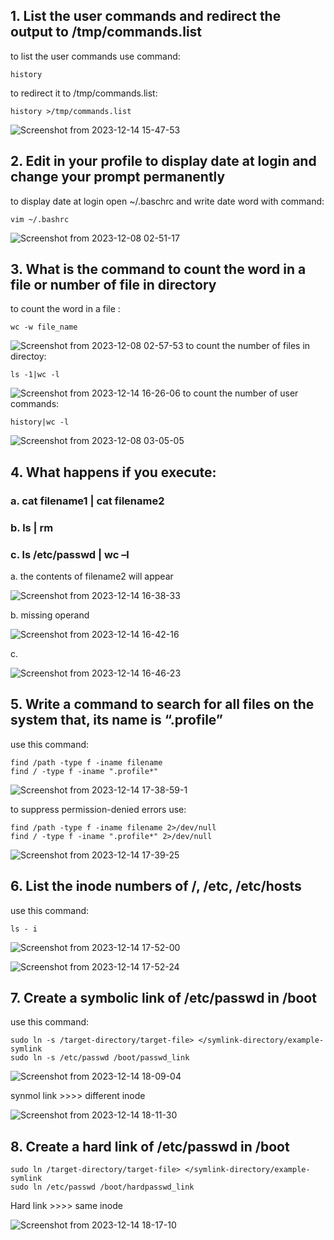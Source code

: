 ## 1. List the user commands and redirect the output to /tmp/commands.list
to list the user commands use command:
```
history
```
to redirect it to /tmp/commands.list:
```
history >/tmp/commands.list
```
![Screenshot from 2023-12-14 15-47-53](https://github.com/salma199m/Embedded_Linux/assets/93713490/628073a1-2194-4327-82b1-2f9d30c703d3)
## 2. Edit in your profile to display date at login and change your prompt permanently
to display date at login open ~/.baschrc and write date word with command:
```
vim ~/.bashrc
```
![Screenshot from 2023-12-08 02-51-17](https://github.com/salma199m/Embedded_Linux/assets/93713490/b60c539c-8e2c-4204-bd1d-0f42a1772a11)
## 3. What is the command to count the word in a file or number of file in directory
to count the word in a file :
```
wc -w file_name 
```
![Screenshot from 2023-12-08 02-57-53](https://github.com/salma199m/Embedded_Linux/assets/93713490/01559a99-82a0-4742-96d5-7da955b3641c)
to count the number of files in directoy:
```
ls -1|wc -l
```
![Screenshot from 2023-12-14 16-26-06](https://github.com/salma199m/Embedded_Linux/assets/93713490/192bf896-9cae-407d-8417-47fcb7f283ff)
to count the number of user commands:
```
history|wc -l
```
![Screenshot from 2023-12-08 03-05-05](https://github.com/salma199m/Embedded_Linux/assets/93713490/d76b3daf-9d2a-4a8a-8fd8-162471c7521a)
## 4. What happens if you execute:
### a. cat filename1 | cat filename2
### b. ls | rm
### c. ls /etc/passwd | wc –l

a. the contents of filename2 will appear

![Screenshot from 2023-12-14 16-38-33](https://github.com/salma199m/Embedded_Linux/assets/93713490/59628115-dc9b-46b4-86fa-a49944bdeaf1)

b. missing operand

![Screenshot from 2023-12-14 16-42-16](https://github.com/salma199m/Embedded_Linux/assets/93713490/cc8e0926-2b30-4079-b13c-0b333dcc7eec)

c. 

![Screenshot from 2023-12-14 16-46-23](https://github.com/salma199m/Embedded_Linux/assets/93713490/258a0578-d8e8-49d2-9e6a-ac6abc3e70a1)

## 5. Write a command to search for all files on the system that, its name is “.profile”
use this command:
```
find /path -type f -iname filename
find / -type f -iname ".profile*"
```
![Screenshot from 2023-12-14 17-38-59-1](https://github.com/salma199m/Embedded_Linux/assets/93713490/81845aa1-0862-431f-a403-d38ef7f2ec78)

to suppress permission-denied errors use:
```
find /path -type f -iname filename 2>/dev/null
find / -type f -iname ".profile*" 2>/dev/null
```
![Screenshot from 2023-12-14 17-39-25](https://github.com/salma199m/Embedded_Linux/assets/93713490/6eb57f3d-e7cd-4c63-ae86-5962fbfbe970)


## 6. List the inode numbers of /, /etc, /etc/hosts
use this command:
```
ls - i
```
![Screenshot from 2023-12-14 17-52-00](https://github.com/salma199m/Embedded_Linux/assets/93713490/ee03b06c-ee33-4a8d-8f4c-7036e732c918)

![Screenshot from 2023-12-14 17-52-24](https://github.com/salma199m/Embedded_Linux/assets/93713490/7f6b1746-ea1e-489c-8e1a-cd2e40251c3f)

## 7. Create a symbolic link of /etc/passwd in /boot
use this command:
```
sudo ln -s /target-directory/target-file> </symlink-directory/example-symlink
sudo ln -s /etc/passwd /boot/passwd_link
```
![Screenshot from 2023-12-14 18-09-04](https://github.com/salma199m/Embedded_Linux/assets/93713490/fdf1611f-aa1c-4c2a-9085-cf432e0bb60c)

synmol link >>>> different inode

![Screenshot from 2023-12-14 18-11-30](https://github.com/salma199m/Embedded_Linux/assets/93713490/e477b709-febd-4de3-b266-409bdf5d4bf9)

## 8. Create a hard link of /etc/passwd in /boot
```
sudo ln /target-directory/target-file> </symlink-directory/example-symlink
sudo ln /etc/passwd /boot/hardpasswd_link
```
Hard link >>>> same inode

![Screenshot from 2023-12-14 18-17-10](https://github.com/salma199m/Embedded_Linux/assets/93713490/5b701755-b2b4-493a-a99a-95c51ff04ee5)










